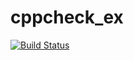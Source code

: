 # cppcheck_ex

[![Build Status](https://travis-ci.org/AshwiniK10/helloworld.svg?branch=master)](https://travis-ci.org/AshwiniK10/helloworld)

